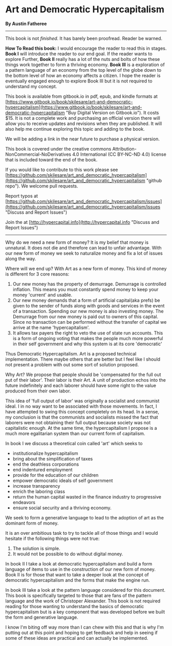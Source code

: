 # Art and Democratic Hypercapitalism

**By Austin Fatheree**

---

This book is not *finished*. It has barely been proofread.  Reader be warned.

**How To Read this book:**  I would encourage the reader to read this in stages.  **Book I** will introduce the reader to our end goal.  If the reader wants to explore Further, **Book II** really has a lot of the nuts and bolts of how these things work together to form a thriving economy.  **Book III** is a exploration of a pattern language of an economy from the top level of the globe down to the bottom level of how an economy affects a citizen.  I hope the reader is eventually engaged enough to explore Book III but it is not required to understand my concept.

This book is available from gitbook.io in pdf, epub, and kindle formats at [https://www.gitbook.io/book/skilesare/art-and-democratic-hypercapitalism](https://www.gitbook.io/book/skilesare/art-and-democratic-hypercapitalism "Buy Digital Version on Gitbook.io").  It costs $15.  It is not a complete work and purchasing an official version there will allow you to receive updates and revisions when they are published. It will also help me continue exploring this topic and adding to the book.

We will be adding a link in the near future to purchase a physical version.

This book is covered under the creative commons Attribution-NonCommercial-NoDerivatives 4.0 International (CC BY-NC-ND 4.0) license that is included toward the end of the book.

If you would like to contribute to this work please see [https://github.com/skilesare/art_and_democratic_hypercapitalism](https://github.com/skilesare/art_and_democratic_hypercapitalism "github repo").  We welcome pull requests.

Report typos at [https://github.com/skilesare/art_and_democratic_hypercapitalism/issues](https://github.com/skilesare/art_and_democratic_hypercapitalism/issues "Discuss and Report Issues")

Join the at [http://hypercapital.info](http://hypercapital.info "Discuss and Report Issues")

---

Why do we need a new form of money?  It is my belief that money is unnatural. It does not die and therefore can lead to unfair advantage.  With our new form of money we seek to naturalize money and fix a lot of issues along the way.

Where will we end up?  With Art as a new form of money.  This kind of money is different for 3 core reasons:

1. Our new money has the property of demurrage.  Demurrage is controlled inflation. This means you must constantly spend money to keep your money 'current' and usable.
2. Our new money demands that a form of artificial capital(aka prefs) be given to the sender of funds along with goods and services in the event of a transaction.  Spending our new money is also investing money. The Demurrage from our new money is paid out to owners of this capital.  Since no transaction can be performed without the transfer of capital we arrive at the name 'hypercapitalism'.
3. It allows tax payers the right to veto the use of state run accounts.  This is a form of ongoing voting that makes the people much more powerful in their self government and why this system is at its core 'democratic'


Thus Democratic Hypercapitalism.  Art is a proposed technical implementation.  There maybe others that are better but I feel like I should not present a problem with out some sort of solution proposed.

Why Art?  We propose that people should be 'compensated for the full out put of their labor'.  Their labor is their Art.  A unit of production echos into the future indefinitely and each laborer should have some right to the value produced from their own labor.

This idea of 'full output of labor' was originally a socialist and communist ideal.  I in no way want to be associated with those movements.  In fact, I have attempted to swing this concept completely on its head. In a sense, my conclusion is that the communists and socialists missed the fact that laborers were not obtaining their full output because society was not capitalistic enough.  At the same time, the hypercapitalism I propose is a much more egalitarian system than our current form of capitalism.

In book I we discuss a theoretical coin called 'art' which seeks to

* institutionalize hypercapitalism
* bring about the simplification of taxes
* end the deathless corporations
* end indentured employment
* provide for the education of our children
* empower democratic ideals of self government
* increase transparency
* enrich the laboring class
* return the human capital wasted in the finance industry to progressive endeavors
* ensure social security and a thriving economy.

We seek to form a generative language to lead to the adoption of art as the dominant form of money.

It is an over ambitious task to try to tackle all of those things and I would hesitate if the following things were not true:

1. The solution is simple.
2. It would not be possible to do without digital money.


In book II I take a look at democratic hypercapitalism and build a form language of items to use in the construction of our new form of money.  Book II is for those that want to take a deeper look at the concept of democratic hypercapitalism and the forms that make the engine run.

In book III take a look at the pattern language considered for this document.  This book is specifically targeted to those that are fans of the pattern language and the work of Christoper Alexander.  This book is not required reading for those wanting to understand the basics of democratic hypercapitalism but is a key component that was developed before we built the form and generative language.



I know I'm biting off way more than I can chew with this and that is why I'm putting out at this point and hoping to get feedback and help in seeing if some of these ideas are practical and can actually be implemented.



